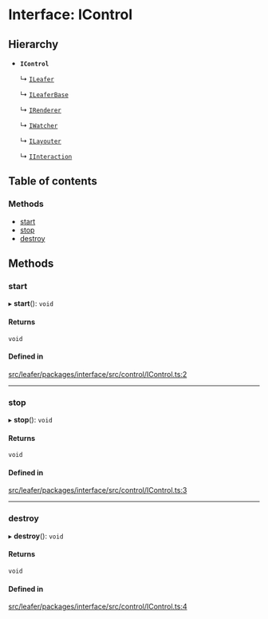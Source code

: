 # Interface: IControl

## Hierarchy

- **`IControl`**

  ↳ [`ILeafer`](ILeafer.md)

  ↳ [`ILeaferBase`](ILeaferBase.md)

  ↳ [`IRenderer`](IRenderer.md)

  ↳ [`IWatcher`](IWatcher.md)

  ↳ [`ILayouter`](ILayouter.md)

  ↳ [`IInteraction`](IInteraction.md)

## Table of contents

### Methods

- [start](IControl.md#start)
- [stop](IControl.md#stop)
- [destroy](IControl.md#destroy)

## Methods

### start

▸ **start**(): `void`

#### Returns

`void`

#### Defined in

[src/leafer/packages/interface/src/control/IControl.ts:2](https://github.com/leaferjs/leafer/blob/ddf9650d989917c451947b101193d83f38b9fdcf/packages/interface/src/control/IControl.ts#L2)

___

### stop

▸ **stop**(): `void`

#### Returns

`void`

#### Defined in

[src/leafer/packages/interface/src/control/IControl.ts:3](https://github.com/leaferjs/leafer/blob/ddf9650d989917c451947b101193d83f38b9fdcf/packages/interface/src/control/IControl.ts#L3)

___

### destroy

▸ **destroy**(): `void`

#### Returns

`void`

#### Defined in

[src/leafer/packages/interface/src/control/IControl.ts:4](https://github.com/leaferjs/leafer/blob/ddf9650d989917c451947b101193d83f38b9fdcf/packages/interface/src/control/IControl.ts#L4)
